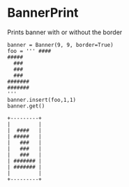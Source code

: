 # BannerPrint
Prints banner with or without the border

```
banner = Banner(9, 9, border=True)
foo = ''' ####
#####
  ###
  ###
  ###
#######
#######
'''
banner.insert(foo,1,1)
banner.get()
```
```
+---------+
|         |
|  ####   |
| #####   |
|   ###   |
|   ###   |
|   ###   |
| ####### |
| ####### |
|         |
+---------+
```
